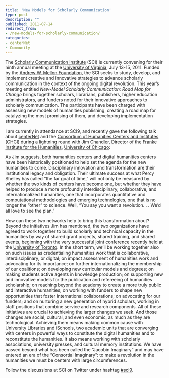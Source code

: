 ```yaml
---
title: 'New Models for Scholarly Communication'
type: post
description: ""
published: 2011-07-14
redirect_from: 
- /new-models-for-scholarly-communication/
categories:
- centerNet
- Community
---
```

The [Scholarly Communication Institute](http://uvasci.org/about-sci/) (SCI) is currently convening for their ninth annual meeting at the [University of Virginia](http://www.virginia.edu/), July 13-15, 2011. Funded by the [Andrew W. Mellon Foundation](http://www.mellon.org/), the SCI seeks to study, develop, and implement creative and innovative strategies to advance scholarly communication in the context of the ongoing digital revolution. This year’s meeting entitled _New-Model Scholarly Communication: Road Map for Change_ brings together scholars, librarians, publishers, higher education administrators, and funders noted for their innovative approaches to scholarly communication. The participants have been charged with assessing new models of humanities publishing, creating a road map for catalyzing the most promising of them, and developing implementation strategies.

I am currently in attendance at SCI9, and recently gave the following talk about [centerNet](http://digitalhumanities.org/centernet/) and the [Consortium of Humanities Centers and Institutes](http://chcinetwork.org/) (CHCI) during a lightning round with Jim Chandler, Director of the [Franke Institute for the Humanities](http://franke.uchicago.edu/), [University of Chicago](http://www.uchicago.edu):

As Jim suggests, both humanities centers and digital humanities centers have been historically positioned to help set the agenda for the new humanities to come. Disciplinary innovation and transformation are their institutional legacy and obligation. Their ultimate success at what Percy Shelley has called “the far goal of time,” will not only be measured by whether the two kinds of centers have become one, but whether they have helped to produce a more profoundly interdisciplinary, collaborative, and internationalized humanities, one that incorporates quantitative and computational methodologies and emerging technologies, one that is no longer the “other” to science. Well, “You say you want a revolution. . . We’d all love to see the plan.”

How can these two networks help to bring this transformation about? Beyond the initiatives Jim has mentioned, the two organizations have agreed to work together to build scholarly and technical capacity in the humanities by way of shared grant projects, shared training, and shared events, beginning with the very successful joint conference recently held at the [University of Toronto](http://www.utoronto.ca). In the short term, we’ll be working together also on such issues as credentialing humanities work that is collaborative, interdisciplinary, or digital; on impact assessment of humanities work and advocating for its importance; on further internationalizing the membership of our coalitions; on developing new curricular models and degrees; on making students active agents in knowledge production; on supporting new and innovative models for the publication and refereeing of humanities scholarship; on reaching beyond the academy to create a more truly public and interactive humanities; on working with funders to shape new opportunities that foster international collaborations; on advocating for our funders; and on nurturing a new generation of hybrid scholars, working in staff positions that combine service and research components. All of these initiatives are crucial to achieving the larger changes we seek. And those changes are social, cultural, and even economic, as much as they are technological. Achieving them means making common cause with University Libraries and iSchools, two academic units that are converging with centers in powerful ways to constitute the digital humanities and to reconstitute the humanities. It also means working with scholarly associations, university presses, and cultural memory institutions. We have passed beyond what has been called the “Jacobin Imaginary” and may have entered an era of the “Consortial Imaginary”: to make a revolution in the humanities we must be centers with large circumferences.

Follow the discussions at SCI on Twitter under hashtag [#sci9](http://twitter.com/#!/search?q=%23sci9).
